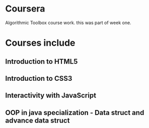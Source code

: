 # Coursera


Algorithmic Toolbox course work.
this was part of week one.


# Courses include

## Introduction to HTML5
## Introduction to CSS3
## Interactivity with JavaScript
## OOP in java specialization - Data struct and advance data struct





